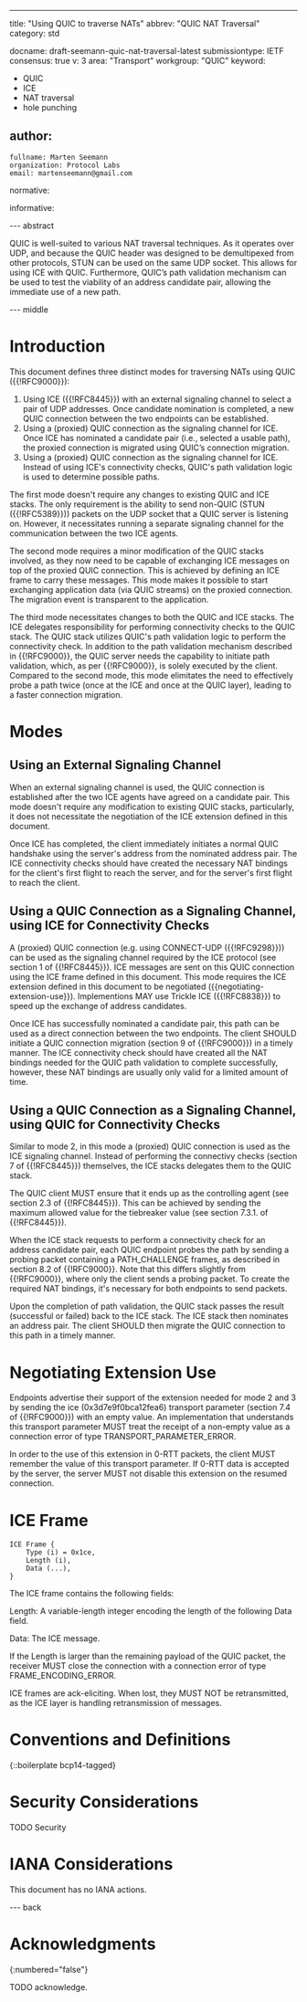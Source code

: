 ---
title: "Using QUIC to traverse NATs"
abbrev: "QUIC NAT Traversal"
category: std

docname: draft-seemann-quic-nat-traversal-latest
submissiontype: IETF
consensus: true
v: 3
area: "Transport"
workgroup: "QUIC"
keyword:
 - QUIC
 - ICE
 - NAT traversal
 - hole punching

author:
 -
    fullname: Marten Seemann
    organization: Protocol Labs
    email: martenseemann@gmail.com

normative:

informative:


--- abstract

QUIC is well-suited to various NAT traversal techniques. As it operates over
UDP, and because the QUIC header was designed to be demultipexed from other
protocols, STUN can be used on the same UDP socket. This allows for using ICE
with QUIC. Furthermore, QUIC’s path validation mechanism can be used to test the
viability of an address candidate pair, allowing the immediate use of a new
path.

--- middle

# Introduction

This document defines three distinct modes for traversing NATs using QUIC
({{!RFC9000}}):

1. Using ICE ({{!RFC8445}}) with an external signaling channel to select a pair
   of UDP addresses. Once candidate nomination is completed, a new QUIC
   connection between the two endpoints can be established.
2. Using a (proxied) QUIC connection as the signaling channel for ICE. Once ICE
   has nominated a candidate pair (i.e., selected a usable path), the proxied
   connection is migrated using QUIC’s connection migration.
3. Using a (proxied) QUIC connection as the signaling channel for ICE. Instead
   of using ICE's connectivity checks, QUIC's path validation logic is used to
   determine possible paths.

The first mode doesn't require any changes to existing QUIC and ICE stacks. The
only requirement is the ability to send non-QUIC (STUN ({{!RFC5389}})) packets
on the UDP socket that a QUIC server is listening on. However, it necessitates
running a separate signaling channel for the communication between the two ICE
agents.

The second mode requires a minor modification of the QUIC stacks involved, as
they now need to be capable of exchanging ICE messages on top of the proxied
QUIC connection. This is achieved by defining an ICE frame to carry these
messages. This mode makes it possible to start exchanging application data (via
QUIC streams) on the proxied connection. The migration event is transparent to
the application.

The third mode necessitates changes to both the QUIC and ICE stacks. The ICE
delegates responsibility for performing connectivity checks to the QUIC stack.
The QUIC stack utilizes QUIC's path validation logic to perform the connectivity
check. In addition to the path validation mechanism described in {{!RFC9000}},
the QUIC server needs the capability to initiate path validation, which, as per
{{!RFC9000}}, is solely executed by the client. Compared to the second mode,
this mode elimitates the need to effectively probe a path twice (once at the ICE
and once at the QUIC layer), leading to a faster connection migration.

# Modes

## Using an External Signaling Channel

When an external signaling channel is used, the QUIC connection is established
after the two ICE agents have agreed on a candidate pair. This mode doesn't
require any modification to existing QUIC stacks, particularly, it does not
necessitate the negotiation of the ICE extension defined in this document.

Once ICE has completed, the client immediately initiates a normal QUIC handshake
using the server's address from the nominated address pair. The ICE connectivity
checks should have created the necessary NAT bindings for the client's first
flight to reach the server, and for the server's first flight to reach the
client.

## Using a QUIC Connection as a Signaling Channel, using ICE for Connectivity Checks

A (proxied) QUIC connection (e.g. using CONNECT-UDP ({{!RFC9298}})) can be used
as the signaling channel required by the ICE protocol (see section 1 of
{{!RFC8445}}). ICE messages are sent on this QUIC connection using the ICE frame
defined in this document. This mode requires the ICE extension defined in this
document to be negotiated ({{negotiating-extension-use}}). Implementions MAY use
Trickle ICE ({{!RFC8838}}) to speed up the exchange of address candidates.

Once ICE has successfully nominated a candidate pair, this path can be used as a
direct connection between the two endpoints. The client SHOULD initiate a QUIC
connection migration (section 9 of {{!RFC9000}}) in a timely manner. The ICE
connectivity check should have created all the NAT bindings needed for the QUIC
path validation to complete successfully, however, these NAT bindings are
usually only valid for a limited amount of time.

## Using a QUIC Connection as a Signaling Channel, using QUIC for Connectivity Checks

Similar to mode 2, in this mode a (proxied) QUIC connection is used as the ICE
signaling channel. Instead of performing the connectivy checks (section 7 of
{{!RFC8445}}) themselves, the ICE stacks delegates them to the QUIC stack.

The QUIC client MUST ensure that it ends up as the controlling agent (see
section 2.3 of {{!RFC8445}}). This can be achieved by sending the maximum
allowed value for the tiebreaker value (see section 7.3.1. of {{!RFC8445}}).

When the ICE stack requests to perform a connectivity check for an address
candidate pair, each QUIC endpoint probes the path by sending a probing packet
containing a PATH_CHALLENGE frames, as described in section 8.2 of {{!RFC9000}}.
Note that this differs slightly from {{!RFC9000}}, where only the client sends a
probing packet. To create the required NAT bindings, it's necessary for both
endpoints to send packets.

Upon the completion of path validation, the QUIC stack passes the result
(successful or failed) back to the ICE stack. The ICE stack then nominates an
address pair. The client SHOULD then migrate the QUIC connection to this path in
a timely manner.

# Negotiating Extension Use

Endpoints advertise their support of the extension needed for mode 2 and 3 by
sending the ice (0x3d7e9f0bca12fea6) transport parameter (section 7.4 of
{{!RFC9000}}) with an empty value. An implementation that understands this
transport parameter MUST treat the receipt of a non-empty value as a connection
error of type TRANSPORT_PARAMETER_ERROR.

In order to the use of this extension in 0-RTT packets, the client MUST remember
the value of this transport parameter. If 0-RTT data is accepted by the server,
the server MUST not disable this extension on the resumed connection.

# ICE Frame

~~~
ICE Frame {
    Type (i) = 0x1ce,
    Length (i),
    Data (...),
}
~~~

The ICE frame contains the following fields:

Length: A variable-length integer encoding the length of the following Data field.

Data: The ICE message.

If the Length is larger than the remaining payload of the QUIC packet, the
receiver MUST close the connection with a connection error of type
FRAME_ENCODING_ERROR.

ICE frames are ack-eliciting. When lost, they MUST NOT be retransmitted, as the
ICE layer is handling retransmission of messages.

# Conventions and Definitions

{::boilerplate bcp14-tagged}


# Security Considerations

TODO Security


# IANA Considerations

This document has no IANA actions.


--- back

# Acknowledgments
{:numbered="false"}

TODO acknowledge.
